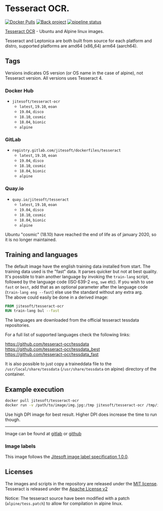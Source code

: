 # Tesseract OCR.

[![Docker Pulls](https://img.shields.io/docker/pulls/jitesoft/tesseract-ocr.svg)](https://cloud.docker.com/u/jitesoft/repository/docker/jitesoft/tesseract-ocr)
[![Back project](https://img.shields.io/badge/Open%20Collective-Tip%20the%20devs!-blue.svg)](https://opencollective.com/jitesoft-open-source)
[![pipeline status](https://gitlab.com/jitesoft/dockerfiles/tesseract/badges/master/pipeline.svg)](https://gitlab.com/jitesoft/dockerfiles/tesseract/commits/master)

[Tesseract OCR](https://github.com/tesseract-ocr/tesseract) - Ubuntu and Alpine linux images.  

Tesseract and Leptonica are both built from source for each platform and distro, supported platforms are amd64 (x86_64) arm64 (aarch64).

## Tags

Versions indicates OS version (or OS name in the case of alpine), not Tesseract version. All versions uses Tesseract 4.

### Docker Hub

* `jitesoft/tesseract-ocr`
    * `latest`, `19.10`, `eoan`
    * `19.04`, `disco`
    * `18.10`, `cosmic`
    * `18.04`, `bionic`
    * `alpine`

### GitLab

* `registry.gitlab.com/jitesoft/dockerfiles/tesseract`
    * `latest`, `19.10`, `eoan`
    * `19.04`, `disco`
    * `18.10`, `cosmic`
    * `18.04`, `bionic`
    * `alpine`

### Quay.io

* `quay.io/jitesoft/tesseract`
    * `latest`, `19.10`, `eoan`
    * `19.04`, `disco`
    * `18.10`, `cosmic`
    * `18.04`, `bionic`
    * `alpine`

Ubuntu "cosmic" (18.10) have reached the end of life as of january 2020, so it is no longer maintained.

## Training and languages

The default image have the english training data installed from start. The training data used is the "fast" data. It parses quicker but not at best quality.  
It's possible to train another language by invoking the `train-lang` script, followed by the language code (ISO 639-2 `eng`, `swe` etc). If you wish to use `fast` or `best`, add that as an optional parameter after the language code (`train-lang eng --fast`) else use the standard without any extra arg.  
The above could easily be done in a derived image:

```dockerfile 
FROM jitesoft/tesseract-ocr
RUN train-lang bul --fast
```

The languages are downloaded from the official tesseract tessdata repositories.

For a full list of supported languages check the following links:

https://github.com/tesseract-ocr/tessdata  
https://github.com/tesseract-ocr/tessdata_best  
https://github.com/tesseract-ocr/tessdata_fast  

It is also possible to just copy a traineddata file to the `/usr/local/share/tessdata` (`/usr/share/tessdata` on alpine) directory of the container.

## Example execution

```bash
docker pull jitesoft/tesseract-ocr
docker run -v /path/to/image/img.jpg:/tmp jitesoft/tesseract-ocr /tmp/img.jpg stdout
```

Use high DPI image for best result. Higher DPI does increase the time to run though.

---

Image can be found at [gitlab](https://gitlab.com/jitesoft/dockerfiles/tesseract) or [github](https://github.com/jitesoft/docker-tesseract-ocr)

### Image labels

This image follows the [Jitesoft image label specification 1.0.0](https://gitlab.com/snippets/1866155).

## Licenses

The images and scripts in the repository are released under the [MIT license](https://gitlab.com/jitesoft/dockerfiles/tesseract/blob/master/LICENSE).  
Tesseract is released under the [Apache License v2](https://github.com/tesseract-ocr/tesseract/blob/master/LICENSE)  

Notice: The tesseract source have been modified with a patch (`alpine/tess.patch`) to allow for compilation in alpine linux.
